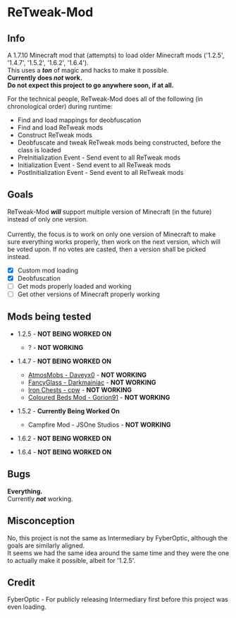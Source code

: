 # ReTweak-Mod

Info
------------
A 1.7.10 Minecraft mod that (attempts) to load older Minecraft mods ('1.2.5', '1.4.7', '1.5.2', '1.6.2', '1.6.4').<br/>
This uses a ***ton*** of magic and hacks to make it possible.<br/>
**Currently does *not* work.**<br/>
**Do not expect this project to go anywhere soon, if at all.**

For the technical people, ReTweak-Mod does all of the following (in chronological order) during runtime:
- Find and load mappings for deobfuscation
- Find and load ReTweak mods
- Construct ReTweak mods
- Deobfuscate and tweak ReTweak mods being constructed, before the class is loaded
- PreInitialization Event - Send event to all ReTweak mods
- Initialization Event - Send event to all ReTweak mods
- PostInitialization Event - Send event to all ReTweak mods

Goals
-------------
ReTweak-Mod ***will*** support multiple version of Minecraft (in the future) instead of only one version.<br/><br/>
Currently, the focus is to work on only one version of Minecraft to make sure everything works properly, then work on the next version,
which will be voted upon. If no votes are casted, then a version shall be picked instead.

- [X] Custom mod loading
- [X] Deobfuscation
- [ ] Get mods properly loaded and working
- [ ] Get other versions of Minecraft properly working

Mods being tested
-------------
- 1.2.5 - **NOT BEING WORKED ON**
    - ? - **NOT WORKING**
- 1.4.7 - **NOT BEING WORKED ON**
    - [AtmosMobs - Daveyx0](https://www.minecraftforum.net/forums/mapping-and-modding-java-edition/minecraft-mods/1282471) - **NOT WORKING**
    - [FancyGlass - Darkmainiac](https://www.minecraftforum.net/forums/mapping-and-modding-java-edition/minecraft-mods/1287608) - **NOT WORKING**
    - [Iron Chests - cpw](https://www.minecraftforum.net/forums/mapping-and-modding-java-edition/minecraft-mods/1280827) - **NOT WORKING**
    - [Coloured Beds Mod - Gorion91](https://www.minecraftforum.net/forums/mapping-and-modding-java-edition/minecraft-mods/1286370) - **NOT WORKING**

- 1.5.2 - **Currently Being Worked On**
    - Campfire Mod - JSOne Studios - **NOT WORKING**

- 1.6.2 - **NOT BEING WORKED ON**

- 1.6.4 - **NOT BEING WORKED ON**

Bugs
-------------
**Everything.**<br/>
Currently ***not*** working.

Misconception
-------------
No, this project is not the same as Intermediary by FyberOptic, although the goals are similarly aligned.<br/>
It seems we had the same idea around the same time and they were the one to actually make it possible, albeit for '1.2.5'.

Credit
-------------
FyberOptic - For publicly releasing Intermediary first before this project was even loading.
